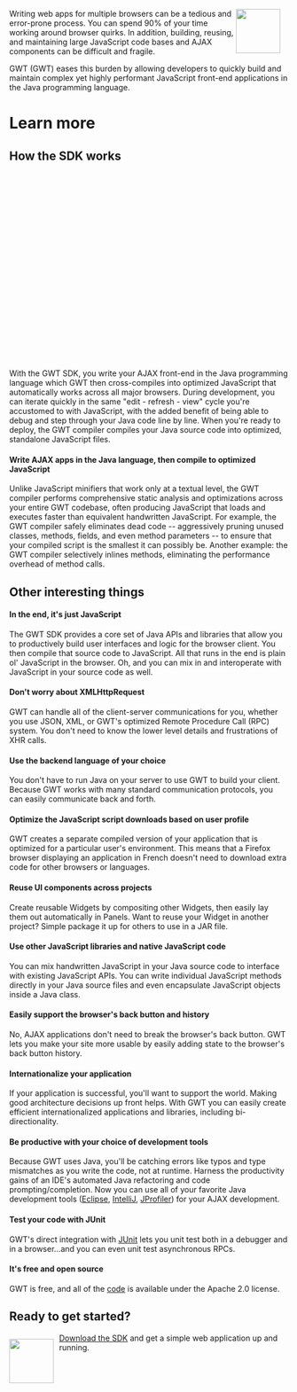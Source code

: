 <style>

div.diagram img {
  margin: 20px;
}

.contents {
  border: none;
}

.contents td {
  border: none;
}

.contents .header {
  font-weight: bold;
}

.flow-img {
  float: left;
  margin: 5px 0px 10px 0px;
  width: 80px;
  height: 80px;
}

.flow {
  margin-left: 85px;
}

.gwt-tools {
  margin-left: 90px;
}

.gwt-tools-head {
  font-weight: bold;
  font-size: 110%;
  margin-bottom: 0.2em;
}
</style>

<img src="images/sdk-sm.png" style="float: right; width: 80px; height: 80px;
margin-right: 15px;" />

<div style="margin-top: 10px;">
<p>
Writing web apps for multiple browsers can be a tedious and error-prone process. 
You can spend 90% of your time working around browser quirks. In addition, building,
reusing, and maintaining large JavaScript code bases and AJAX components can be
difficult and fragile. 
</p>
<p>
GWT (GWT) eases this burden by allowing developers to
quickly build and maintain complex yet highly performant JavaScript front-end
applications in the Java programming language.
</p>
</div>

Learn more
===

<a name="how"></a>
<h2>How the SDK works</h2>

<div>
<object width="560" height="340"><param name="movie" value="https://www.youtube.com/v/ShkYDPN5Knc&hl=en_US&fs=1&"></param><param name="allowFullScreen" value="true"></param><param name="allowscriptaccess" value="always"></param><embed src="https://www.youtube.com/v/ShkYDPN5Knc&hl=en_US&fs=1&" type="application/x-shockwave-flash" allowscriptaccess="always" allowfullscreen="true" width="560" height="340"></embed></object>
</div>

<p>With the GWT SDK, you write your AJAX front-end in the Java programming language which GWT then cross-compiles into optimized JavaScript that automatically works across all major browsers. During development, you can iterate quickly in the same "edit - refresh - view" cycle you're accustomed to with JavaScript, with the added benefit of being able to debug and step through your Java code line by line. When you're ready to deploy, the GWT compiler compiles your Java source code into optimized, standalone JavaScript files.</p>

<a name="write"></a>
<h4>Write AJAX apps in the Java language, then compile to optimized JavaScript</h4>

<p>Unlike JavaScript minifiers that work only at a textual level, the GWT compiler performs comprehensive static analysis and optimizations across your entire GWT codebase, often producing JavaScript that loads and executes faster than equivalent handwritten JavaScript. For example, the GWT compiler safely eliminates dead code -- aggressively pruning unused classes, methods, fields, and even method parameters -- to ensure that your compiled script is the smallest it can possibly be. Another example: the GWT compiler selectively inlines methods, eliminating the performance overhead of method calls.  </p>

<h2 id="otherthings">Other interesting things</h2>

<h4>In the end, it's just JavaScript</h4>
<p>The GWT SDK provides a core set of Java APIs and libraries that allow you to productively build user interfaces and logic for the browser client. You then compile that source code to JavaScript. All that runs in the end is plain ol' JavaScript in the browser. Oh, and you can mix in and interoperate with JavaScript in your source code as well. 
  
<h4>Don't worry about XMLHttpRequest</h4>
<p>GWT can handle all of the client-server communications for you, whether you use JSON, XML, or GWT's optimized Remote Procedure Call (RPC) system. You don't need to know the lower level details and frustrations of XHR calls.</p>

<h4>Use the backend language of your choice</h4>
<p>You don't have to run Java on your server to use GWT to build your client. Because GWT works with many standard communication protocols, you can easily communicate back and forth. </p>

<h4>Optimize the JavaScript script downloads based on user profile</h4>
<p>GWT creates a separate compiled version of your application that is optimized for a particular user's environment.  This means that a Firefox browser displaying an application in French doesn't need to download extra code for other browsers or languages.</p>

<h4>Reuse UI components across projects</h4>
<p>Create reusable Widgets by compositing other Widgets, then easily lay them out automatically in Panels.  Want to reuse your Widget in another project? Simple package it up for others to use in a JAR file.</p>

<h4>Use other JavaScript libraries and native JavaScript code</h4>
<p>You can mix handwritten JavaScript in your Java source code to interface with existing JavaScript APIs.  You can write individual JavaScript methods directly in your Java source files and even encapsulate JavaScript objects inside a Java class.</p>

<h4>Easily support the browser's back button and history</h4>
<p>No, AJAX applications don't need to break the browser's back button. GWT lets you make your site more usable by easily adding state to the browser's back button history.</p>

<h4>Internationalize your application</h4>
<p>If your application is successful, you'll want to support the world. Making good architecture decisions up front helps. With GWT you can easily create efficient internationalized applications and libraries, including bi-directionality.</p>

<h4>Be productive with your choice of development tools</h4>
<p>Because GWT uses Java, you'll be catching errors like typos and type mismatches as you write the code, not at runtime.  Harness the productivity gains of an IDE's automated Java refactoring and code prompting/completion. Now you can use all of your favorite Java development tools
(<a href="http://www.eclipse.org/">Eclipse</a>, <a href="http://www.jetbrains.com/idea/">IntelliJ</a>, <a href="http://www.ej-technologies.com/products/jprofiler/overview.html">JProfiler</a>) for your AJAX development. </p>

<h4>Test your code with JUnit</h4> 
<p>GWT's direct integration with <a href="http://www.junit.org/">JUnit</a> lets you unit test both in a debugger and in a browser...and you can even unit test asynchronous RPCs.</p>

<h4>It's free and open source</h4>
<p>GWT is free, and all of the <a href="https://gwt.googlesource.com/">code</a> is available under the Apache 2.0 license.</p>


<h2>Ready to get started?</h2>
<a href="gettingstarted.html">
  <img src="images/arrow-md.png" style="float: left; margin:10px 10px 0px 0px; border-style:none; width: 80px; height: 80px" />
</a>
<p>
  <a href="gettingstarted.html">Download the SDK</a> and get a simple web
  application up and running.
</p>


